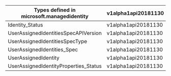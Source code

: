 | Types defined in microsoft.managedidentity | v1alpha1api20181130 |
|--------------------------------------------|---------------------|
| Identity_Status                            | v1alpha1api20181130 |
| UserAssignedIdentitiesSpecAPIVersion       | v1alpha1api20181130 |
| UserAssignedIdentitiesSpecType             | v1alpha1api20181130 |
| UserAssignedIdentities_Spec                | v1alpha1api20181130 |
| UserAssignedIdentity                       | v1alpha1api20181130 |
| UserAssignedIdentityProperties_Status      | v1alpha1api20181130 |
